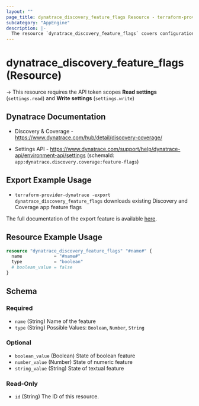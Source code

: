 ```yaml
---
layout: ""
page_title: dynatrace_discovery_feature_flags Resource - terraform-provider-dynatrace"
subcategory: "AppEngine"
description: |-
  The resource `dynatrace_discovery_feature_flags` covers configuration for Discovery and Coverage app feature flags
---
```


# dynatrace_discovery_feature_flags (Resource)

-> This resource requires the API token scopes **Read settings** (`settings.read`) and **Write settings** (`settings.write`)

## Dynatrace Documentation

- Discovery & Coverage - https://www.dynatrace.com/hub/detail/discovery-coverage/

- Settings API - https://www.dynatrace.com/support/help/dynatrace-api/environment-api/settings (schemaId: `app:dynatrace.discovery.coverage:feature-flags`)

## Export Example Usage

- `terraform-provider-dynatrace -export dynatrace_discovery_feature_flags` downloads existing Discovery and Coverage app feature flags

The full documentation of the export feature is available [here](https://dt-url.net/h203qmc).

## Resource Example Usage

```terraform
resource "dynatrace_discovery_feature_flags" "#name#" {
  name            = "#name#"
  type            = "boolean"
  # boolean_value = false
}
```

<!-- schema generated by tfplugindocs -->
## Schema

### Required

- `name` (String) Name of the feature
- `type` (String) Possible Values: `Boolean`, `Number`, `String`

### Optional

- `boolean_value` (Boolean) State of boolean feature
- `number_value` (Number) State of numeric feature
- `string_value` (String) State of textual feature

### Read-Only

- `id` (String) The ID of this resource.
 